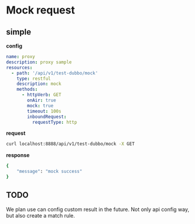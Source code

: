 # Mock request

## simple

**config**

```yaml
name: proxy
description: proxy sample
resources:
  - path: '/api/v1/test-dubbo/mock'
    type: restful
    description: mock
    methods:
      - httpVerb: GET
        onAir: true
        mock: true
        timeout: 100s
        inboundRequest:
          requestType: http
```

**request**

```bash
curl localhost:8888/api/v1/test-dubbo/mock -X GET 
```

**response**

```bash
{
    "message": "mock success"
}
```

## TODO

We plan use can config custom result in the future. Not only api config way, but also create a match rule.  